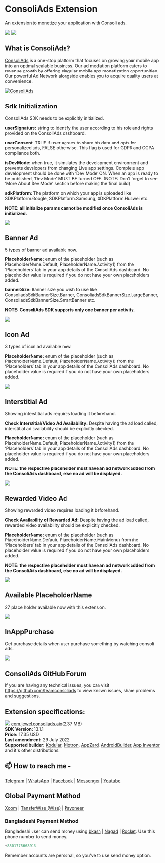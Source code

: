 # ConsoliAds Extension
An extension to monetize your application with Consoli ads.

<img src="https://github.com/jewelshkjony/ConsoliAds/raw/main/images/ConsoliAds.png"/>

<img src="https://github.com/jewelshkjony/ConsoliAds/raw/main/images/aix.png"/>

## What is ConsoliAds?

<a href="https://consoliads.com/" target="_blank">ConsoliAds</a> is a one-stop platform that focuses on growing your mobile app into an optimal scalable business. Our ad mediation platform caters to revenue growth by offering singular mobile app monetization opportunities. Our powerful Ad Network alongside enables you to acquire quality users at convenience.

<a href="http://www.youtube.com/watch?v=nExp4zfb0xc" target="_blank"><img src="http://img.youtube.com/vi/nExp4zfb0xc/0.jpg" alt="ConsoliAds"/></a>

## Sdk Initialization
ConsoliAds SDK needs to be explicitly initialized.

**userSignature:** string to identify the user according to his role and rights provided on the ConsoliAds dashboard.

**userConsent:** TRUE if user agrees to share his data and opts for personalized ads, FALSE otherwise. This flag is used for GDPR and CCPA compliance both.

**isDevMode:** when true, it simulates the development environment and prevents developers from changing Live app settings. Complete app development should be done with ‘Dev Mode’ ON. When an app is ready to be published, ‘Dev Mode’ MUST BE turned OFF. (NOTE: Don’t forget to see ‘More About Dev Mode’ section before making the final build)

**sdkPlatform:** The platform on which your app is uploaded like SDKPlatform.Google, SDKPlatform.Samsung, SDKPlatform.Huawei etc.

**NOTE: all initialize params cannot be modified once ConsoliAds is initialized.**

<img src="https://github.com/jewelshkjony/ConsoliAds/raw/main/images/sdk.png"/>

## Banner Ad
5 types of banner ad available now.

**PlaceholderName:**  enum of the placeholder (such as PlaceholderName.Default, PlaceholderName.Activity1) from the ‘Placeholders’ tab in your app details of the ConsoliAds dashboard. No placeholder value is required if you do not have your own placeholders added.

**bannerSize:** Banner size you wish to use like ConsoliadsSdkBannerSize.Banner, ConsoliadsSdkBannerSize.LargeBanner, ConsoliadsSdkBannerSize.SmartBanner etc.

**NOTE: ConsoliAds SDK supports only one banner per activity.**

<img src="https://github.com/jewelshkjony/ConsoliAds/raw/main/images/banner-ad.png"/>

## Icon Ad
3 types of icon ad available now.

**PlaceholderName:**  enum of the placeholder (such as PlaceholderName.Default, PlaceholderName.Activity1) from the ‘Placeholders’ tab in your app details of the ConsoliAds dashboard. No placeholder value is required if you do not have your own placeholders added.

<img src="https://github.com/jewelshkjony/ConsoliAds/raw/main/images/icon-ad.png"/>

## Interstitial Ad
Showing interstitial ads requires loading it beforehand.

**Check Interstitial/Video Ad Availability:** Despite having the ad load called, interstitial ad availability should be explicitly checked.

**PlaceholderName:** enum of the placeholder (such as PlaceholderName.Default, PlaceholderName.Activity1) from the ‘Placeholders’ tab in your app details of the ConsoliAds dashboard. No placeholder value is required if you do not have your own placeholders added.

**NOTE: the respective placeholder must have an ad network added from the ConsoliAds dashboard, else no ad will be displayed.**

<img src="https://github.com/jewelshkjony/ConsoliAds/raw/main/images/interstitial.png"/>

## Rewarded Video Ad
Showing rewarded video requires loading it beforehand.

**Check Availability of Rewarded Ad:** Despite having the ad load called, rewarded video availability should be explicitly checked.

**PlaceholderName:** enum of the placeholder (such as PlaceholderName.Default, PlaceholderName.MainMenu) from the ‘Placeholders’ tab in your app details of the ConsoliAds dashboard. No placeholder value is required if you do not have your own placeholders added.

**NOTE: the respective placeholder must have an ad network added from the ConsoliAds dashboard, else no ad will be displayed.**

<img src="https://github.com/jewelshkjony/ConsoliAds/raw/main/images/rewarded.png"/>

## Available PlaceholderName
27 place holder available now with this extension.

<img src="https://github.com/jewelshkjony/ConsoliAds/raw/main/images/27-place-holder.png"/>

## InAppPurchase
Get purchase details when user purchase something by watching consoli ads.

<img src="https://github.com/jewelshkjony/ConsoliAds/raw/main/images/in-app-purchase.png"/>

## ConsoliAds GitHub Forum

If you are having any technical issues, you can visit <a href="https://github.com/teamconsoliads" target="_blank">https://github.com/teamconsoliads</a> to view known issues, share problems and suggestions.

## Extension specifications:
<img src="https://github.com/jewelshkjony/ConsoliAds/raw/main/images/download.png"/> <a href="https://t.me/jewelshkjony/">com.jewel.consoliads.aix</a>(2.37 MB) \
<b>SDK Version:</b> 13.1.1\
<b>Price:</b> 17.35 USD\
<b>Last amendment:</b> 29 July 2022\
<b>Supported builder:</b> <a href="https://www.kodular.io/">Kodular</a>, <a href="https://niotron.com/">Niotron</a>, <a href="https://appzard.com/">AppZard</a>, <a href="https://androidbuilder.in/">AndroidBuilder</a>, <a href="http://ai2.appinventor.mit.edu/">App Inventor</a> and it's other distributions.

## 📫 How to reach me -

<a href="https://t.me/jewelshkjony">Telegram</a> | <a href="https://wa.me/8801775668913">WhatsApp</a> | <a href="https://fb.com/jewelshkjony">Facebook</a> | <a href="https://m.me/jewelshkjony">Messenger</a> | <a href="https://m.youtube.com/c/JewelShikderJony">Youtube</a>

## Global Payment Method
<a href="https://www.xoom.com/bangladesh/send-money">Xoom</a> | <a href="https://wise.com/">TansferWise (Wise)</a> | <a href="http://share.payoneer.com/nav/kJkLyppKLt-FTUg-P9xnUd76yT4iWQiym2irI42PLM7uQWXuVsWvSOABMvVykU5hbFiDGSULXNdI3-yRM7JVhA2">Payoneer</a>

### Bangladeshi Payment Method
Bangladeshi user can send money using <a href="https://bka.sh/next?c=signup&uuid=C1CC9JVT1">bkash</a> | <a href="https://play.google.com/store/apps/details?id=com.konasl.nagad">Nagad</a> | <a href="https://play.google.com/store/apps/details?id=com.dbbl.mbs.apps.main">Rocket</a>.
Use this phone number to send money.

````java
+8801775668913
````

Remember accounts are personal, so you've to use send money option.
